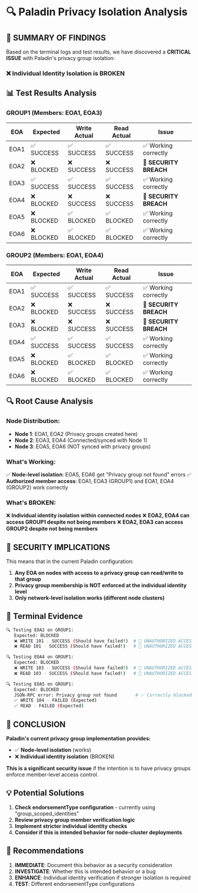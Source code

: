 # 🔍 Paladin Privacy Isolation Analysis

## 🎯 **SUMMARY OF FINDINGS**

Based on the terminal logs and test results, we have discovered a **CRITICAL ISSUE** with Paladin's privacy group isolation:

### **❌ Individual Identity Isolation is BROKEN**

## 📊 **Test Results Analysis**

### **GROUP1 (Members: EOA1, EOA3)**

| EOA  | Expected   | Write Actual | Read Actual | Issue                  |
| ---- | ---------- | ------------ | ----------- | ---------------------- |
| EOA1 | ✅ SUCCESS | ✅ SUCCESS   | ✅ SUCCESS  | ✅ Working correctly   |
| EOA2 | ❌ BLOCKED | ❌ SUCCESS   | ❌ SUCCESS  | 🚨 **SECURITY BREACH** |
| EOA3 | ✅ SUCCESS | ✅ SUCCESS   | ✅ SUCCESS  | ✅ Working correctly   |
| EOA4 | ❌ BLOCKED | ❌ SUCCESS   | ❌ SUCCESS  | 🚨 **SECURITY BREACH** |
| EOA5 | ❌ BLOCKED | ✅ BLOCKED   | ✅ BLOCKED  | ✅ Working correctly   |
| EOA6 | ❌ BLOCKED | ✅ BLOCKED   | ✅ BLOCKED  | ✅ Working correctly   |

### **GROUP2 (Members: EOA1, EOA4)**

| EOA  | Expected   | Write Actual | Read Actual | Issue                  |
| ---- | ---------- | ------------ | ----------- | ---------------------- |
| EOA1 | ✅ SUCCESS | ✅ SUCCESS   | ✅ SUCCESS  | ✅ Working correctly   |
| EOA2 | ❌ BLOCKED | ❌ SUCCESS   | ❌ SUCCESS  | 🚨 **SECURITY BREACH** |
| EOA3 | ❌ BLOCKED | ❌ SUCCESS   | ❌ SUCCESS  | 🚨 **SECURITY BREACH** |
| EOA4 | ✅ SUCCESS | ✅ SUCCESS   | ✅ SUCCESS  | ✅ Working correctly   |
| EOA5 | ❌ BLOCKED | ✅ BLOCKED   | ✅ BLOCKED  | ✅ Working correctly   |
| EOA6 | ❌ BLOCKED | ✅ BLOCKED   | ✅ BLOCKED  | ✅ Working correctly   |

## 🔍 **Root Cause Analysis**

### **Node Distribution:**

- **Node 1**: EOA1, EOA2 (Privacy groups created here)
- **Node 2**: EOA3, EOA4 (Connected/synced with Node 1)
- **Node 3**: EOA5, EOA6 (NOT synced with privacy groups)

### **What's Working:**

✅ **Node-level isolation**: EOA5, EOA6 get "Privacy group not found" errors
✅ **Authorized member access**: EOA1, EOA3 (GROUP1) and EOA1, EOA4 (GROUP2) work correctly

### **What's BROKEN:**

❌ **Individual identity isolation within connected nodes**
❌ **EOA2, EOA4 can access GROUP1 despite not being members**
❌ **EOA2, EOA3 can access GROUP2 despite not being members**

## 🚨 **SECURITY IMPLICATIONS**

This means that in the current Paladin configuration:

1. **Any EOA on nodes with access to a privacy group can read/write to that group**
2. **Privacy group membership is NOT enforced at the individual identity level**
3. **Only network-level isolation works (different node clusters)**

## 🔧 **Terminal Evidence**

```bash
🔍 Testing EOA2 on GROUP1:
   Expected: BLOCKED
   ❌ WRITE 101 - SUCCESS (Should have failed!)  # 🚨 UNAUTHORIZED ACCESS!
   ❌ READ 101 - SUCCESS (Should have failed!)   # 🚨 UNAUTHORIZED ACCESS!

🔍 Testing EOA4 on GROUP1:
   Expected: BLOCKED
   ❌ WRITE 103 - SUCCESS (Should have failed!)  # 🚨 UNAUTHORIZED ACCESS!
   ❌ READ 103 - SUCCESS (Should have failed!)   # 🚨 UNAUTHORIZED ACCESS!

🔍 Testing EOA5 on GROUP1:
   Expected: BLOCKED
   JSON-RPC error: Privacy group not found       # ✅ Correctly blocked (different node)
   ✅ WRITE 104 - FAILED (Expected)
   ✅ READ - FAILED (Expected)
```

## 🎯 **CONCLUSION**

**Paladin's current privacy group implementation provides:**

- ✅ **Node-level isolation** (works)
- ❌ **Individual identity isolation** (BROKEN)

**This is a significant security issue** if the intention is to have privacy groups enforce member-level access control.

## 💡 **Potential Solutions**

1. **Check endorsementType configuration** - currently using "group_scoped_identities"
2. **Review privacy group member verification logic**
3. **Implement stricter individual identity checks**
4. **Consider if this is intended behavior for node-cluster deployments**

## 📝 **Recommendations**

1. **IMMEDIATE**: Document this behavior as a security consideration
2. **INVESTIGATE**: Whether this is intended behavior or a bug
3. **ENHANCE**: Individual identity verification if stronger isolation is required
4. **TEST**: Different endorsementType configurations
